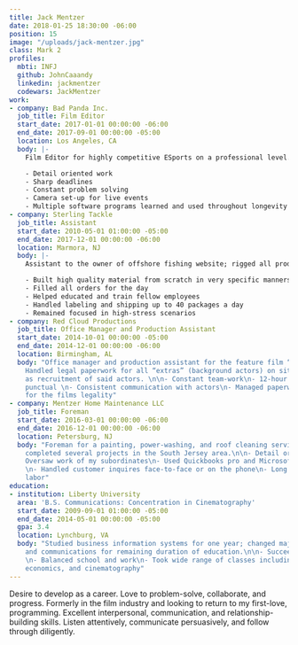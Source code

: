 ```yaml
---
title: Jack Mentzer
date: 2018-01-25 18:30:00 -06:00
position: 15
image: "/uploads/jack-mentzer.jpg"
class: Mark 2
profiles:
  mbti: INFJ
  github: JohnCaaandy
  linkedin: jackmentzer
  codewars: JackMentzer
work:
- company: Bad Panda Inc.
  job_title: Film Editor
  start_date: 2017-01-01 00:00:00 -06:00
  end_date: 2017-09-01 00:00:00 -05:00
  location: Los Angeles, CA
  body: |-
    Film Editor for highly competitive ESports on a professional level. Edited tournaments, interviews, live events, and in-game footage using Adobe Premiere Pro.

    - Detail oriented work
    - Sharp deadlines
    - Constant problem solving
    - Camera set-up for live events
    - Multiple software programs learned and used throughout longevity
- company: Sterling Tackle
  job_title: Assistant
  start_date: 2010-05-01 01:00:00 -05:00
  end_date: 2017-12-01 00:00:00 -06:00
  location: Marmora, NJ
  body: |-
    Assistant to the owner of offshore fishing website; rigged all production lures and processed orders, shipped orders, and maintained inventory.

    - Built high quality material from scratch in very specific manners
    - Filled all orders for the day
    - Helped educated and train fellow employees
    - Handled labeling and shipping up to 40 packages a day
    - Remained focused in high-stress scenarios
- company: Red Cloud Productions
  job_title: Office Manager and Production Assistant
  start_date: 2014-10-01 00:00:00 -05:00
  end_date: 2014-12-01 00:00:00 -06:00
  location: Birmingham, AL
  body: "Office manager and production assistant for the feature film “Woodlawn”.
    Handled legal paperwork for all “extras” (background actors) on site and well
    as recruitment of said actors. \n\n- Constant team-work\n- 12-hour days\n- Extremely
    punctual \n- Consistent communication with actors\n- Managed paperwork crucial
    for the films legality"
- company: Mentzer Home Maintenance LLC
  job_title: Foreman
  start_date: 2016-03-01 00:00:00 -06:00
  end_date: 2016-12-01 00:00:00 -06:00
  location: Petersburg, NJ
  body: "Foreman for a painting, power-washing, and roof cleaning service. Led and
    completed several projects in the South Jersey area.\n\n- Detail oriented work\n-
    Oversaw work of my subordinates\n- Used Quickbooks pro and Microsoft Excel regularly
    \n- Handled customer inquires face-to-face or on the phone\n- Long hours, manual
    labor"
education:
- institution: Liberty University
  area: 'B.S. Communications: Concentration in Cinematography'
  start_date: 2009-09-01 01:00:00 -05:00
  end_date: 2014-05-01 00:00:00 -05:00
  gpa: 3.4
  location: Lynchburg, VA
  body: "Studied business information systems for one year; changed major to film
    and communications for remaining duration of education.\n\n- Succeeded academically
    \n- Balanced school and work\n- Took wide range of classes including programming,
    economics, and cinematography"
---
```


Desire to develop as a career. Love to problem-solve, collaborate, and progress. Formerly in the film industry and looking to return to my first-love, programming. Excellent interpersonal, communication, and relationship-building skills.  Listen attentively, communicate persuasively, and follow through diligently.